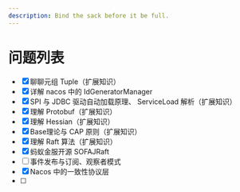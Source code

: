 ```yaml
---
description: Bind the sack before it be full.
---
```


# 问题列表

* [x] 聊聊元组 Tuple（扩展知识）
* [x] 详解 nacos 中的 IdGeneratorManager
* [x] SPI 与 JDBC 驱动自动加载原理、 ServiceLoad 解析（扩展知识）
* [x] 理解 Protobuf（扩展知识）
* [x] 理解 Hessian（扩展知识）
* [x] Base理论与 CAP 原则（扩展知识）
* [x] 理解 Raft 算法（扩展知识）
* [x] 蚂蚁金服开源 SOFAJRaft
* [ ] 事件发布与订阅、观察者模式
* [x] Nacos 中的一致性协议层
* [ ] 


